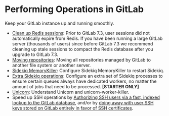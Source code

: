 # Performing Operations in GitLab

Keep your GitLab instance up and running smoothly.

- [Clean up Redis sessions](cleaning_up_redis_sessions.md): Prior to GitLab 7.3,
user sessions did not automatically expire from Redis. If
you have been running a large GitLab server (thousands of users) since before
GitLab 7.3 we recommend cleaning up stale sessions to compact the Redis
database after you upgrade to GitLab 7.3.
- [Moving repositories](moving_repositories.md): Moving all repositories managed
by GitLab to another file system or another server.
- [Sidekiq MemoryKiller](sidekiq_memory_killer.md): Configure Sidekiq MemoryKiller
to restart Sidekiq.
- [Extra Sidekiq operations](extra_sidekiq_processes.md): Configure an extra set of Sidekiq processes to ensure certain queues always have dedicated workers, no matter the amount of jobs that need to be processed. **[STARTER ONLY]**
- [Unicorn](unicorn.md): Understand Unicorn and unicorn-worker-killer.
- Speed up SSH operations by [Authorizing SSH users via a fast,
indexed lookup to the GitLab database](fast_ssh_key_lookup.md), and/or
by [doing away with user SSH keys stored on GitLab entirely in favor
of SSH certificates](ssh_certificates.md).
